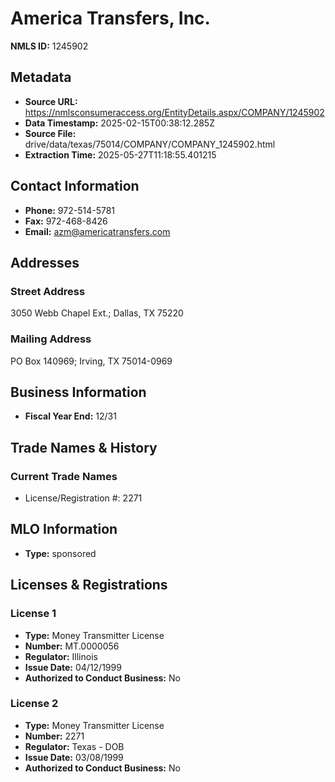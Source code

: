 # America Transfers, Inc.

**NMLS ID:** 1245902

## Metadata
- **Source URL:** https://nmlsconsumeraccess.org/EntityDetails.aspx/COMPANY/1245902
- **Data Timestamp:** 2025-02-15T00:38:12.285Z
- **Source File:** drive/data/texas/75014/COMPANY/COMPANY_1245902.html
- **Extraction Time:** 2025-05-27T11:18:55.401215

## Contact Information
- **Phone:** 972-514-5781
- **Fax:** 972-468-8426
- **Email:** azm@americatransfers.com

## Addresses
### Street Address
3050 Webb Chapel Ext.; Dallas, TX 75220

### Mailing Address
PO Box 140969; Irving, TX 75014-0969

## Business Information
- **Fiscal Year End:** 12/31

## Trade Names & History
### Current Trade Names
- License/Registration #: 2271

## MLO Information
- **Type:** sponsored

## Licenses & Registrations

### License 1
- **Type:** Money Transmitter License
- **Number:** MT.0000056
- **Regulator:** Illinois
- **Issue Date:** 04/12/1999
- **Authorized to Conduct Business:** No

### License 2
- **Type:** Money Transmitter License
- **Number:** 2271
- **Regulator:** Texas - DOB
- **Issue Date:** 03/08/1999
- **Authorized to Conduct Business:** No
